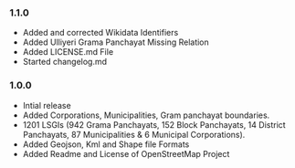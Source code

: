 ### 1.1.0
* Added and corrected Wikidata Identifiers
* Added Ulliyeri Grama Panchayat Missing Relation  
* Added  LICENSE.md File
* Started  changelog.md 

### 1.0.0
* Intial release
* Added Corporations, Municipalities, Gram panchayat boundaries.
* 1201 LSGIs (942 Grama Panchayats, 152 Block Panchayats, 14 District Panchayats, 87 Municipalities & 6 Municipal Corporations).
* Added Geojson, Kml and Shape file Formats
* Added Readme and License of OpenStreetMap Project
